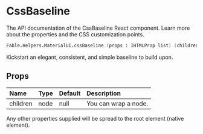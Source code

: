 # CssBaseline

<p class="description">The API documentation of the CssBaseline React component. Learn more about the properties and the CSS customization points.</p>

```fsharp
Fable.Helpers.MaterialUI.cssBaseline (props : IHTMLProp list) (children : ReactElement list) : ReactElement
```

Kickstart an elegant, consistent, and simple baseline to build upon.

## Props

| Name | Type | Default | Description |
|:-----|:-----|:--------|:------------|
| <span class="prop-name">children</span> | <span class="prop-type">node</span> | <span class="prop-default">null</span> | You can wrap a node. |

Any other properties supplied will be spread to the root element (native element).

<!--## Demos-->

<!--- [Css Baseline](/style/css-baseline/)-->

